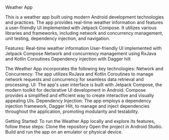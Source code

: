 Weather App

This is a weather app built using modern Android development technologies and practices. The app provides real-time weather information and features a user-friendly UI implemented with Jetpack Compose. It utilizes various libraries and frameworks, including network and concurrency management, unit testing, dependency injection, and navigation.

Features:
Real-time weather information
User-friendly UI implemented with Jetpack Compose
Network and concurrency management using RxJava and Kotlin Coroutines
Dependency injection with Dagger hilt

The Weather App incorporates the following key technologies:
Network and Concurrency: The app utilizes RxJava and Kotlin Coroutines to manage network requests and concurrency for seamless data retrieval and processing.
UI: The app's user interface is built with Jetpack Compose, the modern toolkit for declarative UI development in Android. Compose provides a simplified and efficient way to create interactive and visually appealing UIs.
Dependency Injection: The app employs a dependency injection framework, Dagger Hilt, to manage and inject dependencies throughout the application, promoting modularity and testability.

Getting Started:
To run the Weather App locally and explore its features, follow these steps:
Clone the repository
Open the project in Android Studio.
Build and run the app on an emulator or physical device.
